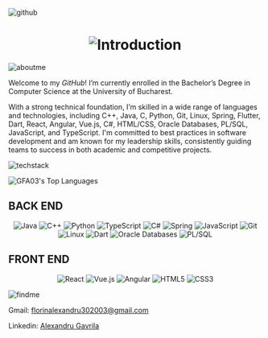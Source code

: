 ![github](https://img.shields.io/badge/GitHub-000000?style=for-the-badge&logo=GitHub&logoColor=white)

<div align="center">
    <h1>
        <img src="https://readme-typing-svg.herokuapp.com?font=Jetbrains+mono&size=40&duration=2000&color=3333ff&center=true&vCenter=true&width=435&lines=Hey..+I'm+Alex+Gavrila...;This+is..;..my+Github..;" alt="Introduction"/>
    </h1>
</div>

![aboutme](https://img.shields.io/badge/ABOUT_ME-blue)


Welcome to my *GitHub*! 
I’m currently enrolled in the Bachelor’s Degree in Computer Science at the University of Bucharest. 

With a strong technical foundation, I’m skilled in a wide range of languages and technologies, including C++, Java, C, Python, Git, Linux, Spring, Flutter, Dart, React, Angular, Vue.js, C#, HTML/CSS, Oracle Databases, PL/SQL, JavaScript, and TypeScript. I'm committed to best practices in software development and am known for my leadership skills, consistently guiding teams to success in both academic and competitive projects.


![techstack](https://img.shields.io/badge/TECH_STACK-red)

![GFA03's Top Languages](https://github-readme-stats.vercel.app/api/top-langs/?username=GFA03&theme=vue-dark&show_icons=true&hide_border=true&layout=compact)

## BACK END

<div align="center">
    <img src="https://img.shields.io/badge/Java-007396?style=for-the-badge&logo=java&logoColor=white" alt="Java" />
    <img src="https://img.shields.io/badge/C%2B%2B-00599C?style=for-the-badge&logo=c%2B%2B&logoColor=white" alt="C++" /> 
    <img src="https://img.shields.io/badge/Python-3776AB?style=for-the-badge&logo=python&logoColor=white" alt="Python" />
    <img src="https://img.shields.io/badge/TypeScript-007ACC?style=for-the-badge&logo=typescript&logoColor=white" alt="TypeScript" />   
    <img src="https://img.shields.io/badge/C%23-239120?style=for-the-badge&logo=csharp&logoColor=white" alt="C#" /> 
    <img src="https://img.shields.io/badge/Spring-6DB33F?style=for-the-badge&logo=spring&logoColor=white" alt="Spring" /> 
    <img src="https://img.shields.io/badge/JavaScript-F7DF1E?style=for-the-badge&logo=javascript&logoColor=black" alt="JavaScript" />
    <img src="https://img.shields.io/badge/Git-F05032?style=for-the-badge&logo=git&logoColor=white" alt="Git" />  
    <img src="https://img.shields.io/badge/Linux-FCC624?style=for-the-badge&logo=linux&logoColor=black" alt="Linux" /> 
    <img src="https://img.shields.io/badge/Dart-0175C2?style=for-the-badge&logo=dart&logoColor=white" alt="Dart" /> 
    <img src="https://img.shields.io/badge/Oracle-FFA500?style=for-the-badge&logo=oracle&logoColor=white" alt="Oracle Databases" /> 
    <img src="https://img.shields.io/badge/PL%2FSQL-FF9900?style=for-the-badge&logo=oracle&logoColor=white" alt="PL/SQL" /> 
</div>

## FRONT END
  
<div align="center">  
    <img src="https://img.shields.io/badge/React-61DAFB?style=for-the-badge&logo=react&logoColor=black" alt="React" /> 
    <img src="https://img.shields.io/badge/Vue.js-4FC08D?style=for-the-badge&logo=vue-dot-js&logoColor=white" alt="Vue.js" />
    <img src="https://img.shields.io/badge/Angular-2a2AFB?style=for-the-badge&logo=angular&logoColor=black" alt="Angular" /> 
    <img src="https://img.shields.io/badge/HTML5-E34F26?style=for-the-badge&logo=html5&logoColor=white" alt="HTML5" /> 
    <img src="https://img.shields.io/badge/CSS3-1572B6?style=for-the-badge&logo=css3&logoColor=white" alt="CSS3" /> 
  
  </div>

![findme](https://img.shields.io/badge/FIND_ME-yellow)

Gmail: florinalexandru302003@gmail.com

Linkedin: [Alexandru Gavrila](https://www.linkedin.com/in/florin-alexandru-gavrila/)


